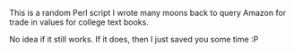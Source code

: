 This is a random Perl script I wrote many moons back to query Amazon for trade in values for college text books.

No idea if it still works. If it does, then I just saved you some time :P